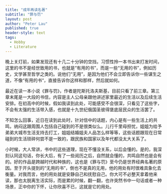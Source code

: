 ```yaml
---
title: "成年再读名著"
subtitle: "罪与罚"
layout: post
author: "Peter Lau"
published: true
header-style: text
tags:
  - Hobby
  - Literature
---
```


晚上关灯前，如果发现还有十几二十分钟的空挡，习惯性拎一本书出来打发时间，这里的书不是经世致用的书，也就是“有用的书”，而是一些“无用的书”，例如历史，文学甚至哲学之类的。说他们“无用”，是因为他们不会立即告诉你一些谋生之道，不像“有用的书“，直接告诉你这样和那样，然后就如何。

最近在读一本小说《罪与罚》，作者是陀斯托洛夫斯基，目前只看了前三章。第三章末尾是一大段的书信，内容是主人公母亲跟他讲述家里最近的生活以及后续生活安排。在初高中的时候，假如我读到此处，可能感受不会很深，只看见了这些字，不会有太强的生活带入感，也就是十九世纪俄国圣彼得堡底层民众的生活罢了。

不知怎么回事，近日在读到此处时，针对信中的话题，内心是有一些生活上的共鸣，纳闷这跟周围人包括自己碰到的不是很类似么。儿行千里母担忧，姐姐为给予弟弟大城市生活支持去打工，姐姐结婚姐夫人品怎么样等等，这些话题跟现在日常碰到的生活琐碎何尝不是一致的，跟民族和国家以及年代都没太大关系了。

小时候，大人常讲，书中的这些道理，现在不懂没关系，以后会懂的。是的，我深刻认同这句话，你长大后，有了一些阅历之后，自然就会懂的，共鸣自然也是会有的。好的作品是跨越时代和种族的，这也是《罪与罚》至今仍是世界经典名著的原因。至于开头提到的“无用的书”，倒也不是真的无用，他的用处有时很难具象化去衡量。对我而言，他的用处就是安静自己和抚慰自己。你大可不必整天拿着他来读，那也太脱离生活实际，而是累的时候，翻一翻，也许突然书中一句话或者一种场景，正中你的下怀，让你欣喜不已，这就是它的用处。
